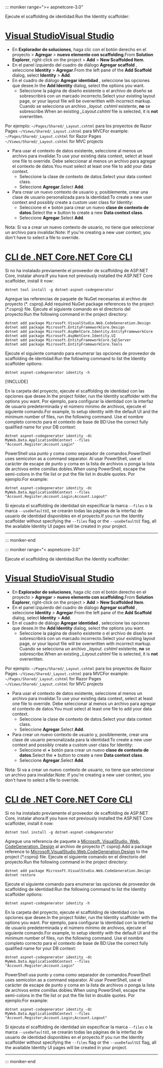 ::: moniker range=">= aspnetcore-3.0"

<span data-ttu-id="0a3bf-101">Ejecute el scaffolding de identidad:</span><span class="sxs-lookup"><span data-stu-id="0a3bf-101">Run the Identity scaffolder:</span></span>

# <a name="visual-studiotabvisual-studio"></a>[<span data-ttu-id="0a3bf-102">Visual Studio</span><span class="sxs-lookup"><span data-stu-id="0a3bf-102">Visual Studio</span></span>](#tab/visual-studio)

* <span data-ttu-id="0a3bf-103">En **Explorador de soluciones**, haga clic con el botón derecho en el proyecto > **Agregar** > **nuevo elemento con scaffolding**.</span><span class="sxs-lookup"><span data-stu-id="0a3bf-103">From **Solution Explorer**, right-click on the project > **Add** > **New Scaffolded Item**.</span></span>
* <span data-ttu-id="0a3bf-104">En el panel izquierdo del cuadro de diálogo **Agregar scaffold** , seleccione **Identity** > **Agregar**.</span><span class="sxs-lookup"><span data-stu-id="0a3bf-104">From the left pane of the **Add Scaffold** dialog, select **Identity** > **Add**.</span></span>
* <span data-ttu-id="0a3bf-105">En el cuadro de diálogo **Agregar identidad** , seleccione las opciones que desee.</span><span class="sxs-lookup"><span data-stu-id="0a3bf-105">In the **Add Identity** dialog, select the options you want.</span></span>
  * <span data-ttu-id="0a3bf-106">Seleccione la página de diseño existente o el archivo de diseño se sobrescribirá con un marcado incorrecto.</span><span class="sxs-lookup"><span data-stu-id="0a3bf-106">Select your existing layout page, or your layout file will be overwritten with incorrect markup.</span></span> <span data-ttu-id="0a3bf-107">Cuando se selecciona un archivo *\_layout. cshtml* existente, **no** se sobrescribe.</span><span class="sxs-lookup"><span data-stu-id="0a3bf-107">When an existing *\_Layout.cshtml* file is selected, it is **not** overwritten.</span></span>

 <span data-ttu-id="0a3bf-108">Por ejemplo: `~/Pages/Shared/_Layout.cshtml` para los proyectos de Razor Pages `~/Views/Shared/_Layout.cshtml` para MVC</span><span class="sxs-lookup"><span data-stu-id="0a3bf-108">For example: `~/Pages/Shared/_Layout.cshtml` for Razor Pages `~/Views/Shared/_Layout.cshtml` for MVC projects</span></span>
* <span data-ttu-id="0a3bf-109">Para usar el contexto de datos existente, seleccione al menos un archivo para invalidar.</span><span class="sxs-lookup"><span data-stu-id="0a3bf-109">To use your existing data context, select at least one file to override.</span></span> <span data-ttu-id="0a3bf-110">Debe seleccionar al menos un archivo para agregar el contexto de datos.</span><span class="sxs-lookup"><span data-stu-id="0a3bf-110">You must select at least one file to add your data context.</span></span>
  * <span data-ttu-id="0a3bf-111">Seleccione la clase de contexto de datos.</span><span class="sxs-lookup"><span data-stu-id="0a3bf-111">Select your data context class.</span></span>
  * <span data-ttu-id="0a3bf-112">Seleccione **Agregar**.</span><span class="sxs-lookup"><span data-stu-id="0a3bf-112">Select **Add**.</span></span>
* <span data-ttu-id="0a3bf-113">Para crear un nuevo contexto de usuario y, posiblemente, crear una clase de usuario personalizada para la identidad:</span><span class="sxs-lookup"><span data-stu-id="0a3bf-113">To create a new user context and possibly create a custom user class for Identity:</span></span>
  * <span data-ttu-id="0a3bf-114">Seleccione el **+** botón para crear un nuevo **clase de contexto de datos**.</span><span class="sxs-lookup"><span data-stu-id="0a3bf-114">Select the **+** button to create a new **Data context class**.</span></span>
  * <span data-ttu-id="0a3bf-115">Seleccione **Agregar**.</span><span class="sxs-lookup"><span data-stu-id="0a3bf-115">Select **Add**.</span></span>

<span data-ttu-id="0a3bf-116">Nota: Si va a crear un nuevo contexto de usuario, no tiene que seleccionar un archivo para invalidar.</span><span class="sxs-lookup"><span data-stu-id="0a3bf-116">Note: If you're creating a new user context, you don't have to select a file to override.</span></span>

# <a name="net-core-clitabnetcore-cli"></a>[<span data-ttu-id="0a3bf-117">CLI de .NET Core</span><span class="sxs-lookup"><span data-stu-id="0a3bf-117">.NET Core CLI</span></span>](#tab/netcore-cli)

<span data-ttu-id="0a3bf-118">Si no ha instalado previamente el proveedor de scaffolding de ASP.NET Core, instalar ahora:</span><span class="sxs-lookup"><span data-stu-id="0a3bf-118">If you have not previously installed the ASP.NET Core scaffolder, install it now:</span></span>

```dotnetcli
dotnet tool install -g dotnet-aspnet-codegenerator
```

<span data-ttu-id="0a3bf-119">Agregue las referencias de paquete de NuGet necesarias al archivo de proyecto (\*. csproj).</span><span class="sxs-lookup"><span data-stu-id="0a3bf-119">Add required NuGet package references to the project (\*.csproj) file.</span></span> <span data-ttu-id="0a3bf-120">Ejecute el siguiente comando en el directorio del proyecto:</span><span class="sxs-lookup"><span data-stu-id="0a3bf-120">Run the following command in the project directory:</span></span>

```dotnetcli
dotnet add package Microsoft.VisualStudio.Web.CodeGeneration.Design
dotnet add package Microsoft.EntityFrameworkCore.Design
dotnet add package Microsoft.AspNetCore.Identity.EntityFrameworkCore
dotnet add package Microsoft.AspNetCore.Identity.UI
dotnet add package Microsoft.EntityFrameworkCore.SqlServer
dotnet add package Microsoft.EntityFrameworkCore.Tools
```

<span data-ttu-id="0a3bf-121">Ejecute el siguiente comando para enumerar las opciones de proveedor de scaffolding de identidad:</span><span class="sxs-lookup"><span data-stu-id="0a3bf-121">Run the following command to list the Identity scaffolder options:</span></span>

```dotnetcli
dotnet aspnet-codegenerator identity -h
```

[!INCLUDE[](~/includes/scaffoldTFM.md)]

<span data-ttu-id="0a3bf-122">En la carpeta del proyecto, ejecute el scaffolding de identidad con las opciones que desee.</span><span class="sxs-lookup"><span data-stu-id="0a3bf-122">In the project folder, run the Identity scaffolder with the options you want.</span></span> <span data-ttu-id="0a3bf-123">Por ejemplo, para configurar la identidad con la interfaz de usuario predeterminada y el número mínimo de archivos, ejecute el siguiente comando.</span><span class="sxs-lookup"><span data-stu-id="0a3bf-123">For example, to setup identity with the default UI and the minimum number of files, run the following command.</span></span> <span data-ttu-id="0a3bf-124">Use el nombre completo correcto para el contexto de base de BD:</span><span class="sxs-lookup"><span data-stu-id="0a3bf-124">Use the correct fully qualified name for your DB context:</span></span>

```dotnetcli
dotnet aspnet-codegenerator identity -dc MyWeb.Data.ApplicationDbContext --files "Account.Register;Account.Login"
```

<span data-ttu-id="0a3bf-125">PowerShell usa punto y coma como separador de comandos.</span><span class="sxs-lookup"><span data-stu-id="0a3bf-125">PowerShell uses semicolon as a command separator.</span></span> <span data-ttu-id="0a3bf-126">Al usar PowerShell, use el carácter de escape de punto y coma en la lista de archivos o ponga la lista de archivos entre comillas dobles.</span><span class="sxs-lookup"><span data-stu-id="0a3bf-126">When using PowerShell, escape the semi-colons in the file list or put the file list in double quotes.</span></span> <span data-ttu-id="0a3bf-127">Por ejemplo:</span><span class="sxs-lookup"><span data-stu-id="0a3bf-127">For example:</span></span>

```dotnetcli
dotnet aspnet-codegenerator identity -dc MyWeb.Data.ApplicationDbContext --files "Account.Register;Account.Login;Account.Logout"
```

<span data-ttu-id="0a3bf-128">Si ejecuta el scaffolding de identidad sin especificar la marca `--files` o la marca `--useDefaultUI`, se crearán todas las páginas de la interfaz de usuario de identidad disponibles en el proyecto.</span><span class="sxs-lookup"><span data-stu-id="0a3bf-128">If you run the Identity scaffolder without specifying the `--files` flag or the `--useDefaultUI` flag, all the available Identity UI pages will be created in your project.</span></span>

---

::: moniker-end

::: moniker range="< aspnetcore-3.0"

<span data-ttu-id="0a3bf-129">Ejecute el scaffolding de identidad:</span><span class="sxs-lookup"><span data-stu-id="0a3bf-129">Run the Identity scaffolder:</span></span>

# <a name="visual-studiotabvisual-studio"></a>[<span data-ttu-id="0a3bf-130">Visual Studio</span><span class="sxs-lookup"><span data-stu-id="0a3bf-130">Visual Studio</span></span>](#tab/visual-studio)

* <span data-ttu-id="0a3bf-131">En **Explorador de soluciones**, haga clic con el botón derecho en el proyecto > **Agregar** > **nuevo elemento con scaffolding**.</span><span class="sxs-lookup"><span data-stu-id="0a3bf-131">From **Solution Explorer**, right-click on the project > **Add** > **New Scaffolded Item**.</span></span>
* <span data-ttu-id="0a3bf-132">En el panel izquierdo del cuadro de diálogo **Agregar scaffold** , seleccione **Identity** > **Agregar**.</span><span class="sxs-lookup"><span data-stu-id="0a3bf-132">From the left pane of the **Add Scaffold** dialog, select **Identity** > **Add**.</span></span>
* <span data-ttu-id="0a3bf-133">En el cuadro de diálogo **Agregar identidad** , seleccione las opciones que desee.</span><span class="sxs-lookup"><span data-stu-id="0a3bf-133">In the **Add Identity** dialog, select the options you want.</span></span>
  * <span data-ttu-id="0a3bf-134">Seleccione la página de diseño existente o el archivo de diseño se sobrescribirá con un marcado incorrecto.</span><span class="sxs-lookup"><span data-stu-id="0a3bf-134">Select your existing layout page, or your layout file will be overwritten with incorrect markup.</span></span> <span data-ttu-id="0a3bf-135">Cuando se selecciona un archivo *\_layout. cshtml* existente, **no** se sobrescribe.</span><span class="sxs-lookup"><span data-stu-id="0a3bf-135">When an existing *\_Layout.cshtml* file is selected, it is **not** overwritten.</span></span>

 <span data-ttu-id="0a3bf-136">Por ejemplo: `~/Pages/Shared/_Layout.cshtml` para los proyectos de Razor Pages `~/Views/Shared/_Layout.cshtml` para MVC</span><span class="sxs-lookup"><span data-stu-id="0a3bf-136">For example: `~/Pages/Shared/_Layout.cshtml` for Razor Pages `~/Views/Shared/_Layout.cshtml` for MVC projects</span></span>
* <span data-ttu-id="0a3bf-137">Para usar el contexto de datos existente, seleccione al menos un archivo para invalidar.</span><span class="sxs-lookup"><span data-stu-id="0a3bf-137">To use your existing data context, select at least one file to override.</span></span> <span data-ttu-id="0a3bf-138">Debe seleccionar al menos un archivo para agregar el contexto de datos.</span><span class="sxs-lookup"><span data-stu-id="0a3bf-138">You must select at least one file to add your data context.</span></span>
  * <span data-ttu-id="0a3bf-139">Seleccione la clase de contexto de datos.</span><span class="sxs-lookup"><span data-stu-id="0a3bf-139">Select your data context class.</span></span>
  * <span data-ttu-id="0a3bf-140">Seleccione **Agregar**.</span><span class="sxs-lookup"><span data-stu-id="0a3bf-140">Select **Add**.</span></span>
* <span data-ttu-id="0a3bf-141">Para crear un nuevo contexto de usuario y, posiblemente, crear una clase de usuario personalizada para la identidad:</span><span class="sxs-lookup"><span data-stu-id="0a3bf-141">To create a new user context and possibly create a custom user class for Identity:</span></span>
  * <span data-ttu-id="0a3bf-142">Seleccione el **+** botón para crear un nuevo **clase de contexto de datos**.</span><span class="sxs-lookup"><span data-stu-id="0a3bf-142">Select the **+** button to create a new **Data context class**.</span></span>
  * <span data-ttu-id="0a3bf-143">Seleccione **Agregar**.</span><span class="sxs-lookup"><span data-stu-id="0a3bf-143">Select **Add**.</span></span>

<span data-ttu-id="0a3bf-144">Nota: Si va a crear un nuevo contexto de usuario, no tiene que seleccionar un archivo para invalidar.</span><span class="sxs-lookup"><span data-stu-id="0a3bf-144">Note: If you're creating a new user context, you don't have to select a file to override.</span></span>

# <a name="net-core-clitabnetcore-cli"></a>[<span data-ttu-id="0a3bf-145">CLI de .NET Core</span><span class="sxs-lookup"><span data-stu-id="0a3bf-145">.NET Core CLI</span></span>](#tab/netcore-cli)

<span data-ttu-id="0a3bf-146">Si no ha instalado previamente el proveedor de scaffolding de ASP.NET Core, instalar ahora:</span><span class="sxs-lookup"><span data-stu-id="0a3bf-146">If you have not previously installed the ASP.NET Core scaffolder, install it now:</span></span>

```dotnetcli
dotnet tool install -g dotnet-aspnet-codegenerator
```

<span data-ttu-id="0a3bf-147">Agregue una referencia de paquete a [Microsoft. VisualStudio. Web. CodeGeneration. Design](https://www.nuget.org/packages/Microsoft.VisualStudio.Web.CodeGeneration.Design/) al archivo de proyecto (\*. csproj).</span><span class="sxs-lookup"><span data-stu-id="0a3bf-147">Add a package reference to [Microsoft.VisualStudio.Web.CodeGeneration.Design](https://www.nuget.org/packages/Microsoft.VisualStudio.Web.CodeGeneration.Design/) to the project (\*.csproj) file.</span></span> <span data-ttu-id="0a3bf-148">Ejecute el siguiente comando en el directorio del proyecto:</span><span class="sxs-lookup"><span data-stu-id="0a3bf-148">Run the following command in the project directory:</span></span>

```dotnetcli
dotnet add package Microsoft.VisualStudio.Web.CodeGeneration.Design
dotnet restore
```

<span data-ttu-id="0a3bf-149">Ejecute el siguiente comando para enumerar las opciones de proveedor de scaffolding de identidad:</span><span class="sxs-lookup"><span data-stu-id="0a3bf-149">Run the following command to list the Identity scaffolder options:</span></span>

```dotnetcli
dotnet aspnet-codegenerator identity -h
```

<span data-ttu-id="0a3bf-150">En la carpeta del proyecto, ejecute el scaffolding de identidad con las opciones que desee.</span><span class="sxs-lookup"><span data-stu-id="0a3bf-150">In the project folder, run the Identity scaffolder with the options you want.</span></span> <span data-ttu-id="0a3bf-151">Por ejemplo, para configurar la identidad con la interfaz de usuario predeterminada y el número mínimo de archivos, ejecute el siguiente comando.</span><span class="sxs-lookup"><span data-stu-id="0a3bf-151">For example, to setup identity with the default UI and the minimum number of files, run the following command.</span></span> <span data-ttu-id="0a3bf-152">Use el nombre completo correcto para el contexto de base de BD:</span><span class="sxs-lookup"><span data-stu-id="0a3bf-152">Use the correct fully qualified name for your DB context:</span></span>

```dotnetcli
dotnet aspnet-codegenerator identity -dc MyWeb.Data.ApplicationDbContext --files "Account.Register;Account.Login"
```

<span data-ttu-id="0a3bf-153">PowerShell usa punto y coma como separador de comandos.</span><span class="sxs-lookup"><span data-stu-id="0a3bf-153">PowerShell uses semicolon as a command separator.</span></span> <span data-ttu-id="0a3bf-154">Al usar PowerShell, use el carácter de escape de punto y coma en la lista de archivos o ponga la lista de archivos entre comillas dobles.</span><span class="sxs-lookup"><span data-stu-id="0a3bf-154">When using PowerShell, escape the semi-colons in the file list or put the file list in double quotes.</span></span> <span data-ttu-id="0a3bf-155">Por ejemplo:</span><span class="sxs-lookup"><span data-stu-id="0a3bf-155">For example:</span></span>

```dotnetcli
dotnet aspnet-codegenerator identity -dc MyWeb.Data.ApplicationDbContext --files "Account.Register;Account.Login;Account.Logout"
```

<span data-ttu-id="0a3bf-156">Si ejecuta el scaffolding de identidad sin especificar la marca `--files` o la marca `--useDefaultUI`, se crearán todas las páginas de la interfaz de usuario de identidad disponibles en el proyecto.</span><span class="sxs-lookup"><span data-stu-id="0a3bf-156">If you run the Identity scaffolder without specifying the `--files` flag or the `--useDefaultUI` flag, all the available Identity UI pages will be created in your project.</span></span>

---

::: moniker-end